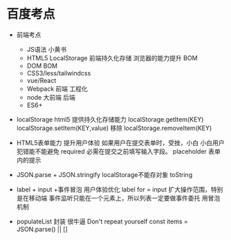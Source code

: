 # 百度考点

- 前端考点
    - JS语法
        小黄书
    - HTML5
        LocalStorage 前端持久化存储
        浏览器的能力提升
        BOM
    - DOM BOM
    - CSS3/less/tailwindcss
    - vue/React
    - Webpack 前端 工程化
    - node 大前端 后端
    - ES6+

- localStorage
    html5 提供持久化存储能力
    localStorage.getItem(KEY)
    localStorage.setItem(KEY,value)
    移除 localStorage.removeItem(KEY)

- HTML5表单能力
    提升用户体验
        如果用户在提交表单时，受挫，小白
        小白用户犯错能不能避免
        required 必需在提交之前填写输入字段。
        placeholder 表单内的提示

- JSON.parse + JSON.stringify
    localStorage不能存对象  toString  

- label + input +事件冒泡  用户体验优化
    label for = input 扩大操作范围，特别是在移动端
   事件监听只能在一个元素上，所以列表一定要做事件委托 用冒泡机制

- populateList 封装 很牛逼
    Don't repeat yourself
    const items = JSON.parse() || []